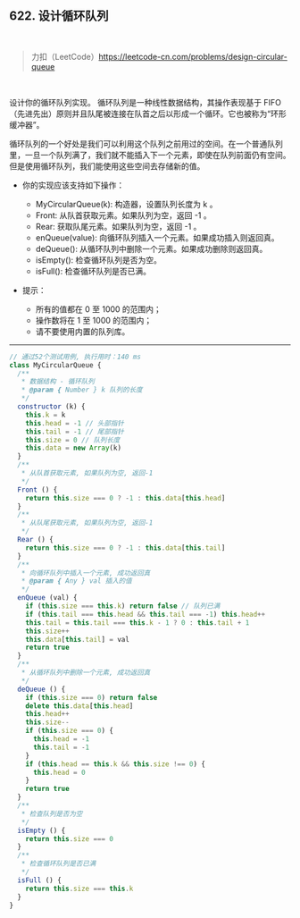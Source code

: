 
## 622. 设计循环队列

<br />

> 力扣（LeetCode）https://leetcode-cn.com/problems/design-circular-queue

<br />

设计你的循环队列实现。 循环队列是一种线性数据结构，其操作表现基于 FIFO（先进先出）原则并且队尾被连接在队首之后以形成一个循环。它也被称为“环形缓冲器”。

循环队列的一个好处是我们可以利用这个队列之前用过的空间。在一个普通队列里，一旦一个队列满了，我们就不能插入下一个元素，即使在队列前面仍有空间。但是使用循环队列，我们能使用这些空间去存储新的值。

- 你的实现应该支持如下操作：
  - MyCircularQueue(k): 构造器，设置队列长度为 k 。
  - Front: 从队首获取元素。如果队列为空，返回 -1 。
  - Rear: 获取队尾元素。如果队列为空，返回 -1 。
  - enQueue(value): 向循环队列插入一个元素。如果成功插入则返回真。
  - deQueue(): 从循环队列中删除一个元素。如果成功删除则返回真。
  - isEmpty(): 检查循环队列是否为空。
  - isFull(): 检查循环队列是否已满。

- 提示：
  - 所有的值都在 0 至 1000 的范围内；
  - 操作数将在 1 至 1000 的范围内；
  - 请不要使用内置的队列库。

---

```js
// 通过52个测试用例, 执行用时：140 ms
class MyCircularQueue {
  /**
   * 数据结构 - 循环队列
   * @param { Number } k 队列的长度
   */
  constructor (k) {
    this.k = k
    this.head = -1 // 头部指针
    this.tail = -1 // 尾部指针
    this.size = 0 // 队列长度
    this.data = new Array(k)
  }
  /**
   * 从队首获取元素, 如果队列为空, 返回-1
   */
  Front () {
    return this.size === 0 ? -1 : this.data[this.head]
  }
  /**
   * 从队尾获取元素, 如果队列为空, 返回-1
   */
  Rear () {
    return this.size === 0 ? -1 : this.data[this.tail]
  }
  /**
   * 向循环队列中插入一个元素, 成功返回真
   * @param { Any } val 插入的值
   */
  enQueue (val) {
    if (this.size === this.k) return false // 队列已满
    if (this.tail === this.head && this.tail === -1) this.head++
    this.tail = this.tail === this.k - 1 ? 0 : this.tail + 1
    this.size++
    this.data[this.tail] = val
    return true
  }
  /**
   * 从循环队列中删除一个元素, 成功返回真
   */
  deQueue () {
    if (this.size === 0) return false
    delete this.data[this.head]
    this.head++
    this.size--
    if (this.size === 0) {
      this.head = -1
      this.tail = -1
    }
    if (this.head == this.k && this.size !== 0) {
      this.head = 0
    }
    return true
  }
  /**
   * 检查队列是否为空
   */
  isEmpty () {
    return this.size === 0
  }
  /**
   * 检查循环队列是否已满
   */
  isFull () {
    return this.size === this.k
  }
}
```
